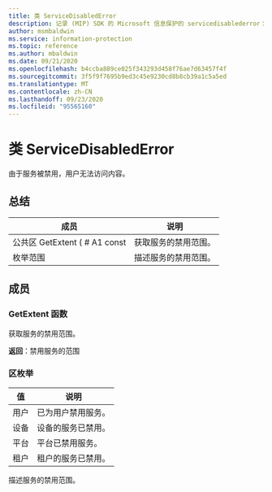 ```yaml
---
title: 类 ServiceDisabledError
description: 记录 (MIP) SDK 的 Microsoft 信息保护的 servicedisablederror：：未定义的类。
author: msmbaldwin
ms.service: information-protection
ms.topic: reference
ms.author: mbaldwin
ms.date: 09/21/2020
ms.openlocfilehash: b4ccba889ce025f343293d458f76ae7d63457f4f
ms.sourcegitcommit: 3f5f9f7695b9ed3c45e9230cd8b8cb39a1c5a5ed
ms.translationtype: MT
ms.contentlocale: zh-CN
ms.lasthandoff: 09/23/2020
ms.locfileid: "95565160"
---
```

# <a name="class-servicedisablederror"></a>类 ServiceDisabledError 
由于服务被禁用，用户无法访问内容。
  
## <a name="summary"></a>总结
 成员                        | 说明                                
--------------------------------|---------------------------------------------
公共区 GetExtent ( # A1 const  |  获取服务的禁用范围。
枚举范围  |  描述服务的禁用范围。
  
## <a name="members"></a>成员
  
### <a name="getextent-function"></a>GetExtent 函数
获取服务的禁用范围。

  
**返回**：禁用服务的范围
  
### <a name="extent-enum"></a>区枚举

 值                         | 说明                                
--------------------------------|---------------------------------------------
用户            | 已为用户禁用服务。
设备            | 设备的服务已禁用。
平台            | 平台已禁用服务。
租户            | 租户的服务已禁用。

描述服务的禁用范围。
